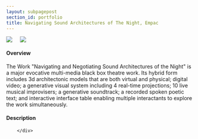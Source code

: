 ```yaml
---
layout: subpagepost
section_id: portfolio
title: Navigating Sound Architectures of The Night, Empac
---
```

<div class="full">
    <div class="row">
        <div class="large-12 large-centered columns">
            <img src="../images/assets/Picture44.png">
            <img src="../images/assets/Picture45.png">
     </div>
    </div>
    <div class="Text_works">
        <h4>Overview</h4>
        <p>
The Work "Navigating and Negotiating Sound Architectures of the Night" is
a major evocative multi-media black box theatre work. Its hybrid form includes 3d
architectonic models that are both virtual and physical; digital video; a generative
visual system including 4 real-time projections; 10 live musical improvisers; a
generative soundtrack; a recorded spoken poetic text; and interactive interface
table enabling multiple interactants to explore the work simultaneously.   </p>
        <h4>Description</h4>
        <p></p>
     
        </div> 
      